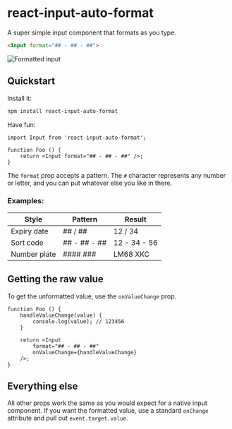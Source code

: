 # react-input-auto-format

A super simple input component that formats as you type.

```HTML
<Input format="## - ## - ##">
```

![Formatted input](https://raw.githubusercontent.com/danielyefet/react-input-auto-format/main/images/input.gif)

## Quickstart

Install it:

```sh
npm install react-input-auto-format
```

Have fun:

```JSX
import Input from 'react-input-auto-format';

function Foo () {
    return <Input format="## - ## - ##" />;
}
```

The `format` prop accepts a pattern. The `#` character represents any number or letter, and you can put whatever else you like in there.

### Examples:

| Style        | Pattern            | Result       |
| ------------ | ------------------ | ------------ |
| Expiry date  | \#\# / \#\#        | 12 / 34      |
| Sort code    | \#\# - \#\# - \#\# | 12 - 34 - 56 |
| Number plate | \#\#\#\# \#\#\#    | LM68 XKC     |

## Getting the raw value

To get the unformatted value, use the `onValueChange` prop.

```JSX
function Foo () {
    handleValueChange(value) {
        console.log(value); // 123456
    }

    return <Input
        format="## - ## - ##"
        onValueChange={handleValueChange}
    />;
}
```

## Everything else

All other props work the same as you would expect for a native input component. If you want the formatted value, use a standard `onChange` attribute and pull out `event.target.value`.
